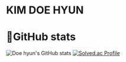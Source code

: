 # KIM DOE HYUN

# 💪GitHub stats
![Doe hyun's GitHub stats](https://github-readme-stats.vercel.app/api?username=kdhdd&show_icons=true&theme=radical)
[![Solved.ac Profile](http://mazassumnida.wtf/api/v2/generate_badge?boj=kdso15)](https://solved.ac/kdso15/)

